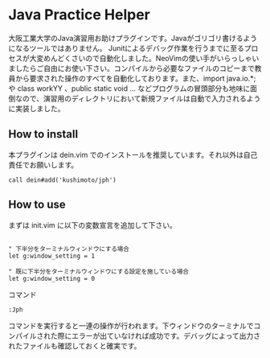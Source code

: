 # Java Practice Helper
大阪工業大学のJava演習用お助けプラグインです。Javaがゴリゴリ書けるようになるツールではありません。
Junitによるデバッグ作業を行うまでに至るプロセスが大変めんどくさいので自動化しました。NeoVimの使い手がいらっしゃいましたらご自由にお使い下さい。コンパイルから必要なファイルのコピーまで教員から要求された操作のすべてを自動化しております。また、import java.io.*; や class workYY 、public static void ... などプログラムの冒頭部分も地味に面倒なので、演習用のディレクトリにおいて新規ファイルは自動で入力されるように実装しました。

## How to install
本プラグインは dein.vim でのインストールを推奨しています。それ以外は自己責任でお願いします。

```viml:init.vim
call dein#add('kushimoto/jph')
```

## How to use
まずは init.vim に以下の変数宣言を追加して下さい。

```viml

" 下半分をターミナルウィンドウにする場合
let g:window_setting = 1

" 既に下半分をターミナルウィンドウにする設定を施している場合
let g:window_setting = 0
```
コマンド
```viml
:Jph
```
コマンドを実行すると一連の操作が行われます。下ウィンドウのターミナルでコンパイルされた際にエラーが出ていなければ成功です。デバッグによって出力されたファイルも確認しておくと確実です。

